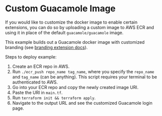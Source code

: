 # Custom Guacamole Image

If you would like to customize the docker image to enable certain extensions, you can
do so by uploading a custom image to AWS ECR and using it in place of the default
`guacamole/guacamole` image.

This example builds out a Guacamole docker image with customized branding
(see [branding extension docs](https://github.com/Zer0CoolX/guacamole-customize-loginscreen-extension)).

Steps to deploy example:

1. Create an ECR repo in AWS.
2. Run `./ecr_push repo_name tag_name`, where you specify the `repo_name` and `tag_name`
   (can be anything). This script requires your terminal to be authenticated to AWS.
3. Go into your ECR repo and copy the newly created image URI.
4. Paste the URI in `main.tf`.
5. Run `terraform init && terraform apply`.
6. Navigate to the output URL and see the customized Guacamole login page.
